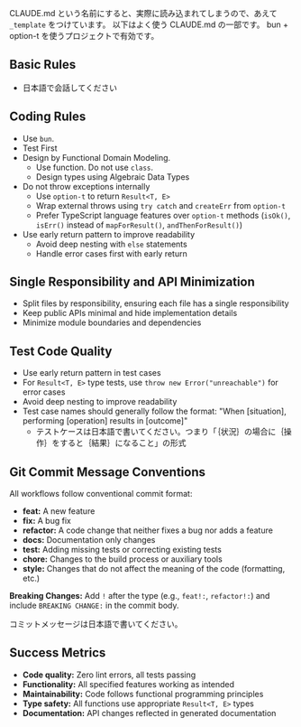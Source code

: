 CLAUDE.md という名前にすると、実際に読み込まれてしまうので、あえて `_template` をつけています。
以下はよく使う CLAUDE.md の一部です。 bun + option-t を使うプロジェクトで有効です。

## Basic Rules

- 日本語で会話してください

## Coding Rules

- Use `bun`.
- Test First
- Design by Functional Domain Modeling.
  - Use function. Do not use `class`.
  - Design types using Algebraic Data Types
- Do not throw exceptions internally
  - Use `option-t` to return `Result<T, E>`
  - Wrap external throws using `try catch` and `createErr` from `option-t`
  - Prefer TypeScript language features over `option-t` methods (`isOk()`, `isErr()` instead of `mapForResult()`, `andThenForResult()`)
- Use early return pattern to improve readability
  - Avoid deep nesting with `else` statements
  - Handle error cases first with early return

## Single Responsibility and API Minimization

- Split files by responsibility, ensuring each file has a single responsibility
- Keep public APIs minimal and hide implementation details
- Minimize module boundaries and dependencies

## Test Code Quality

- Use early return pattern in test cases
- For `Result<T, E>` type tests, use `throw new Error("unreachable")` for error cases
- Avoid deep nesting to improve readability
- Test case names should generally follow the format: "When [situation], performing [operation] results in [outcome]"
  - テストケースは日本語で書いてください。つまり「｛状況｝の場合に｛操作｝をすると｛結果｝になること」の形式

## Git Commit Message Conventions

All workflows follow conventional commit format:

- **feat:** A new feature
- **fix:** A bug fix
- **refactor:** A code change that neither fixes a bug nor adds a feature
- **docs:** Documentation only changes
- **test:** Adding missing tests or correcting existing tests
- **chore:** Changes to the build process or auxiliary tools
- **style:** Changes that do not affect the meaning of the code (formatting, etc.)

**Breaking Changes:** Add `!` after the type (e.g., `feat!:`, `refactor!:`) and include `BREAKING CHANGE:` in the commit body.

コミットメッセージは日本語で書いてください。

## Success Metrics

- **Code quality:** Zero lint errors, all tests passing
- **Functionality:** All specified features working as intended
- **Maintainability:** Code follows functional programming principles
- **Type safety:** All functions use appropriate `Result<T, E>` types
- **Documentation:** API changes reflected in generated documentation
